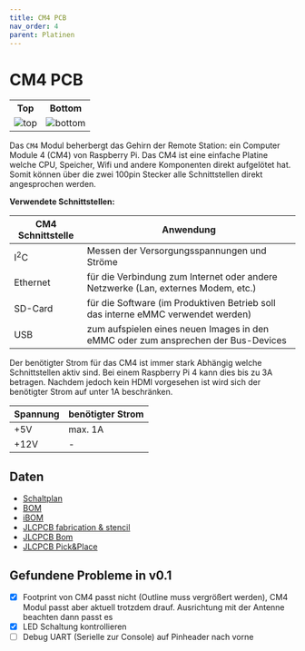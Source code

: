 ```yaml
---
title: CM4 PCB
nav_order: 4
parent: Platinen
---
```


# CM4 PCB

<table>
  <tr><th>Top</th><th>Bottom</th></tr>
  <tr>
    <td><img src="cm4/cm4-3D_top.png?dummy={{ site.data['hash'] }}" alt="top" /></td>
    <td><img src="cm4/cm4-3D_bottom.png?dummy={{ site.data['hash'] }}" alt="bottom" /></td>
  </tr>
</table>

Das `CM4` Modul beherbergt das Gehirn der Remote Station: ein Computer Module 4 (CM4) von Raspberry Pi.
Das CM4 ist eine einfache Platine welche CPU, Speicher, Wifi und andere Komponenten direkt aufgelötet hat. Somit können über die zwei 100pin Stecker alle Schnittstellen direkt angesprochen werden.

**Verwendete Schnittstellen:**

| CM4 Schnittstelle | Anwendung                                                                          |
| ----------------- | ---------------------------------------------------------------------------------- |
| I<sup>2</sup>C    | Messen der Versorgungsspannungen und Ströme                                        |
| Ethernet          | für die Verbindung zum Internet oder andere Netzwerke (Lan, externes Modem, etc.)  |
| SD-Card           | für die Software (im Produktiven Betrieb soll das interne eMMC verwendet werden)   |
| USB               | zum aufspielen eines neuen Images in den eMMC oder zum ansprechen der Bus-Devices  |

Der benötigter Strom für das CM4 ist immer stark Abhängig welche Schnittstellen aktiv sind. Bei einem Raspberry Pi 4 kann dies bis zu 3A betragen. Nachdem jedoch kein HDMI vorgesehen ist wird sich der benötigter Strom auf unter 1A beschränken.

| Spannung | benötigter Strom |
| -------- | ---------------- |
|      +5V |          max. 1A |
|     +12V |                - |

## Daten

- [Schaltplan](cm4/cm4-schematic.pdf)
- [BOM](cm4/cm4-bom.html)
- [iBOM](cm4/cm4-ibom.html)
- [JLCPCB fabrication & stencil](cm4/JLCPCB/cm4-_JLCPCB_compress.zip)
- [JLCPCB Bom](cm4/JLCPCB/cm4_bom_jlc.csv)
- [JLCPCB Pick&Place](cm4/JLCPCB/cm4_cpl_jlc.csv)

## Gefundene Probleme in v0.1

- [X] Footprint von CM4 passt nicht (Outline muss vergrößert werden), CM4 Modul passt aber aktuell trotzdem drauf. Ausrichtung mit der Antenne beachten dann passt es
- [X] LED Schaltung kontrollieren
- [ ] Debug UART (Serielle zur Console) auf Pinheader nach vorne
